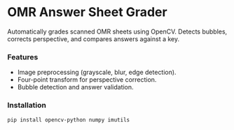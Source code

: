 # OMR Answer Sheet Grader  
Automatically grades scanned OMR sheets using OpenCV. Detects bubbles, corrects perspective, and compares answers against a key.  

### Features  
- Image preprocessing (grayscale, blur, edge detection).  
- Four-point transform for perspective correction.  
- Bubble detection and answer validation.  

### Installation  
```bash  
pip install opencv-python numpy imutils  
